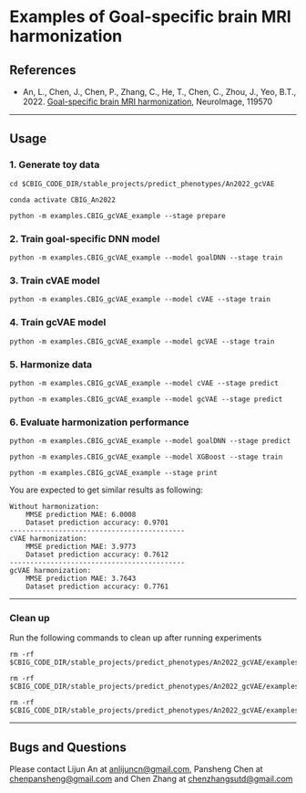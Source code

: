 # Examples of Goal-specific brain MRI harmonization


## References

+ An, L., Chen, J., Chen, P., Zhang, C., He, T., Chen, C., Zhou, J., Yeo, B.T., 2022. [Goal-specific brain MRI harmonization](https://doi.org/10.1016/j.neuroimage.2022.119570), NeuroImage, 119570

----

## Usage

### 1. Generate toy data


```
cd $CBIG_CODE_DIR/stable_projects/predict_phenotypes/An2022_gcVAE

conda activate CBIG_An2022

python -m examples.CBIG_gcVAE_example --stage prepare
```

### 2. Train goal-specific DNN model
```
python -m examples.CBIG_gcVAE_example --model goalDNN --stage train
```

### 3. Train cVAE model
```
python -m examples.CBIG_gcVAE_example --model cVAE --stage train
```


### 4. Train gcVAE model
```
python -m examples.CBIG_gcVAE_example --model gcVAE --stage train
```

### 5. Harmonize data
```
python -m examples.CBIG_gcVAE_example --model cVAE --stage predict

python -m examples.CBIG_gcVAE_example --model gcVAE --stage predict
```


### 6. Evaluate harmonization performance

```
python -m examples.CBIG_gcVAE_example --model goalDNN --stage predict

python -m examples.CBIG_gcVAE_example --model XGBoost --stage train

python -m examples.CBIG_gcVAE_example --stage print
```

You are expected to get similar results as following:

```
Without harmonization:
    MMSE prediction MAE: 6.0008
    Dataset prediction accuracy: 0.9701
-------------------------------------------
cVAE harmonization:
    MMSE prediction MAE: 3.9773
    Dataset prediction accuracy: 0.7612
-------------------------------------------
gcVAE harmonization:
    MMSE prediction MAE: 3.7643
    Dataset prediction accuracy: 0.7761
```

----

### Clean up

Run the following commands to clean up after running experiments

```
rm -rf $CBIG_CODE_DIR/stable_projects/predict_phenotypes/An2022_gcVAE/examples/data

rm -rf $CBIG_CODE_DIR/stable_projects/predict_phenotypes/An2022_gcVAE/examples/checkpoints

rm -rf $CBIG_CODE_DIR/stable_projects/predict_phenotypes/An2022_gcVAE/examples/results
```

----

## Bugs and Questions
Please contact Lijun An at anlijuncn@gmail.com, Pansheng Chen at chenpansheng@gmail.com and Chen Zhang at chenzhangsutd@gmail.com
